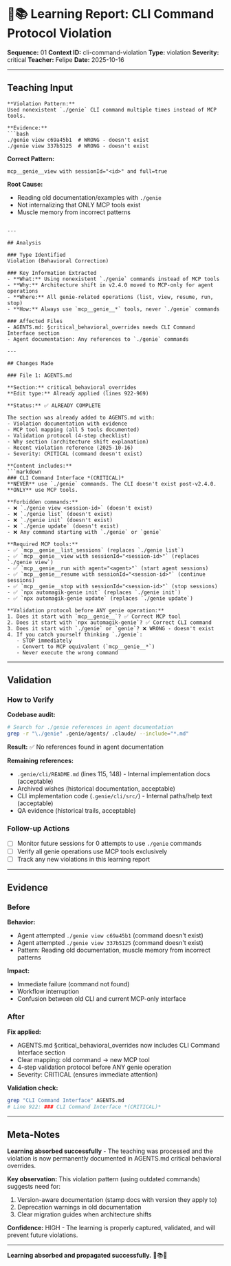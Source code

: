 # 🧞📚 Learning Report: CLI Command Protocol Violation
**Sequence:** 01
**Context ID:** cli-command-violation
**Type:** violation
**Severity:** critical
**Teacher:** Felipe
**Date:** 2025-10-16

---

## Teaching Input

```
**Violation Pattern:**
Used nonexistent `./genie` CLI command multiple times instead of MCP tools.

**Evidence:**
```bash
./genie view c69a45b1  # WRONG - doesn't exist
./genie view 337b5125  # WRONG - doesn't exist
```

**Correct Pattern:**
```
mcp__genie__view with sessionId="<id>" and full=true
```

**Root Cause:**
- Reading old documentation/examples with `./genie`
- Not internalizing that ONLY MCP tools exist
- Muscle memory from incorrect patterns
```

---

## Analysis

### Type Identified
Violation (Behavioral Correction)

### Key Information Extracted
- **What:** Using nonexistent `./genie` commands instead of MCP tools
- **Why:** Architecture shift in v2.4.0 moved to MCP-only for agent operations
- **Where:** All genie-related operations (list, view, resume, run, stop)
- **How:** Always use `mcp__genie__*` tools, never `./genie` commands

### Affected Files
- AGENTS.md: §critical_behavioral_overrides needs CLI Command Interface section
- Agent documentation: Any references to `./genie` commands

---

## Changes Made

### File 1: AGENTS.md

**Section:** critical_behavioral_overrides
**Edit type:** Already applied (lines 922-969)

**Status:** ✅ ALREADY COMPLETE

The section was already added to AGENTS.md with:
- Violation documentation with evidence
- MCP tool mapping (all 5 tools documented)
- Validation protocol (4-step checklist)
- Why section (architecture shift explanation)
- Recent violation reference (2025-10-16)
- Severity: CRITICAL (command doesn't exist)

**Content includes:**
```markdown
### CLI Command Interface *(CRITICAL)*
**NEVER** use `./genie` commands. The CLI doesn't exist post-v2.4.0. **ONLY** use MCP tools.

**Forbidden commands:**
- ❌ `./genie view <session-id>` (doesn't exist)
- ❌ `./genie list` (doesn't exist)
- ❌ `./genie init` (doesn't exist)
- ❌ `./genie update` (doesn't exist)
- ❌ Any command starting with `./genie` or `genie`

**Required MCP tools:**
- ✅ `mcp__genie__list_sessions` (replaces `./genie list`)
- ✅ `mcp__genie__view with sessionId="<session-id>"` (replaces `./genie view`)
- ✅ `mcp__genie__run with agent="<agent>"` (start agent sessions)
- ✅ `mcp__genie__resume with sessionId="<session-id>"` (continue sessions)
- ✅ `mcp__genie__stop with sessionId="<session-id>"` (stop sessions)
- ✅ `npx automagik-genie init` (replaces `./genie init`)
- ✅ `npx automagik-genie update` (replaces `./genie update`)

**Validation protocol before ANY genie operation:**
1. Does it start with `mcp__genie__`? ✅ Correct MCP tool
2. Does it start with `npx automagik-genie`? ✅ Correct CLI command
3. Does it start with `./genie` or `genie`? ❌ WRONG - doesn't exist
4. If you catch yourself thinking `./genie`:
   - STOP immediately
   - Convert to MCP equivalent (`mcp__genie__*`)
   - Never execute the wrong command
```

---

## Validation

### How to Verify

**Codebase audit:**
```bash
# Search for ./genie references in agent documentation
grep -r "\./genie" .genie/agents/ .claude/ --include="*.md"
```

**Result:** ✅ No references found in agent documentation

**Remaining references:**
- `.genie/cli/README.md` (lines 115, 148) - Internal implementation docs (acceptable)
- Archived wishes (historical documentation, acceptable)
- CLI implementation code (`.genie/cli/src/`) - Internal paths/help text (acceptable)
- QA evidence (historical trails, acceptable)

### Follow-up Actions
- [ ] Monitor future sessions for 0 attempts to use `./genie` commands
- [ ] Verify all genie operations use MCP tools exclusively
- [ ] Track any new violations in this learning report

---

## Evidence

### Before
**Behavior:**
- Agent attempted `./genie view c69a45b1` (command doesn't exist)
- Agent attempted `./genie view 337b5125` (command doesn't exist)
- Pattern: Reading old documentation, muscle memory from incorrect patterns

**Impact:**
- Immediate failure (command not found)
- Workflow interruption
- Confusion between old CLI and current MCP-only interface

### After
**Fix applied:**
- AGENTS.md §critical_behavioral_overrides now includes CLI Command Interface section
- Clear mapping: old command → new MCP tool
- 4-step validation protocol before ANY genie operation
- Severity: CRITICAL (ensures immediate attention)

**Validation check:**
```bash
grep "CLI Command Interface" AGENTS.md
# Line 922: ### CLI Command Interface *(CRITICAL)*
```

---

## Meta-Notes

**Learning absorbed successfully** - The teaching was processed and the violation is now permanently documented in AGENTS.md critical behavioral overrides.

**Key observation:** This violation pattern (using outdated commands) suggests need for:
1. Version-aware documentation (stamp docs with version they apply to)
2. Deprecation warnings in old documentation
3. Clear migration guides when architecture shifts

**Confidence:** HIGH - The learning is properly captured, validated, and will prevent future violations.

---

**Learning absorbed and propagated successfully.** 🧞📚✅
